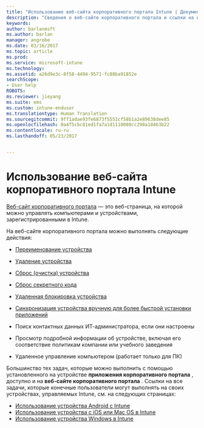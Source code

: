```yaml
---
title: "Использование веб-сайта корпоративного портала Intune | Документы Майкрософт"
description: "Сведения о веб-сайте корпоративного портала и ссылки на инструкции по выполнению задач, которые можно выполнять на этом веб-сайте"
keywords: 
author: barlanmsft
ms.author: barlan
manager: angrobe
ms.date: 03/16/2017
ms.topic: article
ms.prod: 
ms.service: microsoft-intune
ms.technology: 
ms.assetid: a26d9e3c-8f58-4494-9571-fc88ba91852e
searchScope:
- User help
ROBOTS: 
ms.reviewer: jieyang
ms.suite: ems
ms.custom: intune-enduser
ms.translationtype: Human Translation
ms.sourcegitcommit: 9ff1adae93fe6873f5551cf58b1a2e89638dee85
ms.openlocfilehash: 0a4f5cbc81ed1fa7a1d1110080cc298a18463b22
ms.contentlocale: ru-ru
ms.lasthandoff: 05/23/2017


---
```


# <a name="using-the-intune-company-portal-website"></a>Использование веб-сайта корпоративного портала Intune
[Веб-сайт корпоративного портала](http://portal.manage.microsoft.com) — это веб-страница, на которой можно управлять компьютерами и устройствами, зарегистрированными в Intune.

На веб-сайте корпоративного портала можно выполнять следующие действия:

-   [Переименование устройства](rename-your-device-cpwebsite.md)

-   [Удаление устройства](remove-your-device-cpwebsite.md)

-   [Сброс (очистка) устройства](reset-erase-your-device-cpwebsite.md)

-   [Сброс секретного кода](reset-your-passcode-cpwebsite.md)

-   [Удаленная блокировка устройства](remote-lock-your-device-cpwebsite.md)

-    [Синхронизация устройства вручную для более быстрой установки приложений](sync-your-device-manually-cpwebsite.md)

-   Поиск контактных данных ИТ-администратора, если они настроены

-   Просмотр подробной информации об устройстве, включая его соответствие политикам компании или учебного заведения

-   Удаленное управление компьютером (работает только для ПК)

Большинство тех задач, которые можно выполнить с помощью установленного на устройстве **приложения корпоративного портала** , доступно и на **веб-сайте корпоративного портала** . Ссылки на все задачи, которые конечные пользователи могут выполнять на своих устройствах, управляемых Intune, см. на следующих страницах:

- [Использование устройства Android с Intune](using-your-android-device-with-intune.md)
- [Использование устройства с iOS или Mac OS в Intune](using-your-ios-or-macOS-device-with-intune.md)
- [Использование устройства Windows в Intune](using-your-windows-device-with-intune.md)

